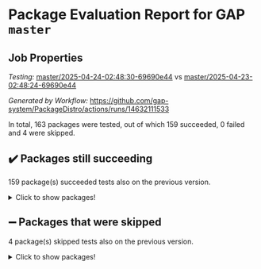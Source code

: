 # Package Evaluation Report for GAP `master`

## Job Properties

*Testing:* [master/2025-04-24-02:48:30-69690e44](https://github.com/gap-system/PackageDistro/blob/data/reports/master/2025-04-24-02:48:30-69690e44) vs [master/2025-04-23-02:48:24-69690e44](https://github.com/gap-system/PackageDistro/blob/data/reports/master/2025-04-23-02:48:24-69690e44)

*Generated by Workflow:* https://github.com/gap-system/PackageDistro/actions/runs/14632111533

In total, 163 packages were tested, out of which 159 succeeded, 0 failed and 4 were skipped.

## :heavy_check_mark: Packages still succeeding

159 package(s) succeeded tests also on the previous version.
<details><summary>Click to show packages!</summary>

- 4ti2interface 2024.11-01 [(success)](https://github.com/gap-system/PackageDistro/actions/runs/14632111533/job/41056410865)
- ace 5.7.0 [(success)](https://github.com/gap-system/PackageDistro/actions/runs/14632111533/job/41056411024)
- aclib 1.3.2 [(success)](https://github.com/gap-system/PackageDistro/actions/runs/14632111533/job/41056411187)
- agt 0.3.1 [(success)](https://github.com/gap-system/PackageDistro/actions/runs/14632111533/job/41056411372)
- alco 1.1.1 [(success)](https://github.com/gap-system/PackageDistro/actions/runs/14632111533/job/41056411555)
- alnuth 3.2.1 [(success)](https://github.com/gap-system/PackageDistro/actions/runs/14632111533/job/41056411712)
- anupq 3.3.1 [(success)](https://github.com/gap-system/PackageDistro/actions/runs/14632111533/job/41056411906)
- atlasrep 2.1.9 [(success)](https://github.com/gap-system/PackageDistro/actions/runs/14632111533/job/41056412066)
- autodoc 2023.06.19 [(success)](https://github.com/gap-system/PackageDistro/actions/runs/14632111533/job/41056416873)
- automata 1.16 [(success)](https://github.com/gap-system/PackageDistro/actions/runs/14632111533/job/41056417791)
- automgrp 1.3.3 [(success)](https://github.com/gap-system/PackageDistro/actions/runs/14632111533/job/41056418317)
- autpgrp 1.11.1 [(success)](https://github.com/gap-system/PackageDistro/actions/runs/14632111533/job/41056419933)
- cap 2025.04-04 [(success)](https://github.com/gap-system/PackageDistro/actions/runs/14632111533/job/41056421284)
- caratinterface 2.3.7 [(success)](https://github.com/gap-system/PackageDistro/actions/runs/14632111533/job/41056421739)
- cddinterface 2024.09.02 [(success)](https://github.com/gap-system/PackageDistro/actions/runs/14632111533/job/41056422017)
- circle 1.6.6 [(success)](https://github.com/gap-system/PackageDistro/actions/runs/14632111533/job/41056422361)
- classicpres 1.22 [(success)](https://github.com/gap-system/PackageDistro/actions/runs/14632111533/job/41056422608)
- cohomolo 1.6.11 [(success)](https://github.com/gap-system/PackageDistro/actions/runs/14632111533/job/41056422859)
- congruence 1.2.7 [(success)](https://github.com/gap-system/PackageDistro/actions/runs/14632111533/job/41056423259)
- corefreesub 0.6 [(success)](https://github.com/gap-system/PackageDistro/actions/runs/14632111533/job/41056423609)
- corelg 1.57 [(success)](https://github.com/gap-system/PackageDistro/actions/runs/14632111533/job/41056423965)
- crime 1.6 [(success)](https://github.com/gap-system/PackageDistro/actions/runs/14632111533/job/41056424199)
- crisp 1.4.6 [(success)](https://github.com/gap-system/PackageDistro/actions/runs/14632111533/job/41056424430)
- crypting 0.10.5 [(success)](https://github.com/gap-system/PackageDistro/actions/runs/14632111533/job/41056424641)
- cryst 4.1.27 [(success)](https://github.com/gap-system/PackageDistro/actions/runs/14632111533/job/41056424875)
- crystcat 1.1.10 [(success)](https://github.com/gap-system/PackageDistro/actions/runs/14632111533/job/41056425097)
- ctbllib 1.3.9 [(success)](https://github.com/gap-system/PackageDistro/actions/runs/14632111533/job/41056425376)
- cubefree 1.20 [(success)](https://github.com/gap-system/PackageDistro/actions/runs/14632111533/job/41056425639)
- curlinterface 2.4.0 [(success)](https://github.com/gap-system/PackageDistro/actions/runs/14632111533/job/41056425894)
- cvec 2.8.3 [(success)](https://github.com/gap-system/PackageDistro/actions/runs/14632111533/job/41056426094)
- datastructures 0.3.1 [(success)](https://github.com/gap-system/PackageDistro/actions/runs/14632111533/job/41056426320)
- deepthought 1.0.8 [(success)](https://github.com/gap-system/PackageDistro/actions/runs/14632111533/job/41056426559)
- design 1.8.2 [(success)](https://github.com/gap-system/PackageDistro/actions/runs/14632111533/job/41056426782)
- difsets 2.3.1 [(success)](https://github.com/gap-system/PackageDistro/actions/runs/14632111533/job/41056427031)
- digraphs 1.10.0 [(success)](https://github.com/gap-system/PackageDistro/actions/runs/14632111533/job/41056427312)
- edim 1.3.8 [(success)](https://github.com/gap-system/PackageDistro/actions/runs/14632111533/job/41056427517)
- example 4.4.0 [(success)](https://github.com/gap-system/PackageDistro/actions/runs/14632111533/job/41056427752)
- examplesforhomalg 2023.10-01 [(success)](https://github.com/gap-system/PackageDistro/actions/runs/14632111533/job/41056427956)
- factint 1.6.3 [(success)](https://github.com/gap-system/PackageDistro/actions/runs/14632111533/job/41056428171)
- ferret 1.0.14 [(success)](https://github.com/gap-system/PackageDistro/actions/runs/14632111533/job/41056428327)
- fga 1.5.0 [(success)](https://github.com/gap-system/PackageDistro/actions/runs/14632111533/job/41056428561)
- fining 1.5.6 [(success)](https://github.com/gap-system/PackageDistro/actions/runs/14632111533/job/41056428822)
- float 1.0.7 [(success)](https://github.com/gap-system/PackageDistro/actions/runs/14632111533/job/41056429016)
- format 1.4.4 [(success)](https://github.com/gap-system/PackageDistro/actions/runs/14632111533/job/41056429297)
- forms 1.2.12 [(success)](https://github.com/gap-system/PackageDistro/actions/runs/14632111533/job/41056429511)
- fplsa 1.2.6 [(success)](https://github.com/gap-system/PackageDistro/actions/runs/14632111533/job/41056429830)
- fr 2.4.13 [(success)](https://github.com/gap-system/PackageDistro/actions/runs/14632111533/job/41056430018)
- francy 2.0.3 [(success)](https://github.com/gap-system/PackageDistro/actions/runs/14632111533/job/41056430210)
- fwtree 1.3 [(success)](https://github.com/gap-system/PackageDistro/actions/runs/14632111533/job/41056430468)
- gapdoc 1.6.7 [(success)](https://github.com/gap-system/PackageDistro/actions/runs/14632111533/job/41056430657)
- gauss 2024.11-01 [(success)](https://github.com/gap-system/PackageDistro/actions/runs/14632111533/job/41056430858)
- gaussforhomalg 2024.08-01 [(success)](https://github.com/gap-system/PackageDistro/actions/runs/14632111533/job/41056431061)
- gbnp 1.1.0 [(success)](https://github.com/gap-system/PackageDistro/actions/runs/14632111533/job/41056431257)
- generalizedmorphismsforcap 2025.02-01 [(success)](https://github.com/gap-system/PackageDistro/actions/runs/14632111533/job/41056431492)
- genss 1.6.9 [(success)](https://github.com/gap-system/PackageDistro/actions/runs/14632111533/job/41056431670)
- gradedmodules 2024.12-01 [(success)](https://github.com/gap-system/PackageDistro/actions/runs/14632111533/job/41056431881)
- gradedringforhomalg 2024.07-01 [(success)](https://github.com/gap-system/PackageDistro/actions/runs/14632111533/job/41056432106)
- grape 4.9.2 [(success)](https://github.com/gap-system/PackageDistro/actions/runs/14632111533/job/41056432333)
- groupoids 1.76 [(success)](https://github.com/gap-system/PackageDistro/actions/runs/14632111533/job/41056432546)
- grpconst 2.6.5 [(success)](https://github.com/gap-system/PackageDistro/actions/runs/14632111533/job/41056432776)
- guarana 0.96.3 [(success)](https://github.com/gap-system/PackageDistro/actions/runs/14632111533/job/41056432964)
- guava 3.20 [(success)](https://github.com/gap-system/PackageDistro/actions/runs/14632111533/job/41056433159)
- hap 1.66 [(success)](https://github.com/gap-system/PackageDistro/actions/runs/14632111533/job/41056433370)
- hapcryst 0.1.15 [(success)](https://github.com/gap-system/PackageDistro/actions/runs/14632111533/job/41056433593)
- hecke 1.5.4 [(success)](https://github.com/gap-system/PackageDistro/actions/runs/14632111533/job/41056433800)
- help 4.0 [(success)](https://github.com/gap-system/PackageDistro/actions/runs/14632111533/job/41056433989)
- homalg 2024.01-01 [(success)](https://github.com/gap-system/PackageDistro/actions/runs/14632111533/job/41056434164)
- homalgtocas 2023.11-01 [(success)](https://github.com/gap-system/PackageDistro/actions/runs/14632111533/job/41056434374)
- ibnp 0.15 [(success)](https://github.com/gap-system/PackageDistro/actions/runs/14632111533/job/41056434562)
- idrel 2.48 [(success)](https://github.com/gap-system/PackageDistro/actions/runs/14632111533/job/41056434740)
- images 1.3.3 [(success)](https://github.com/gap-system/PackageDistro/actions/runs/14632111533/job/41056434956)
- intpic 0.4.0 [(success)](https://github.com/gap-system/PackageDistro/actions/runs/14632111533/job/41056435155)
- io 4.9.1 [(success)](https://github.com/gap-system/PackageDistro/actions/runs/14632111533/job/41056435331)
- io_forhomalg 2023.02-04 [(success)](https://github.com/gap-system/PackageDistro/actions/runs/14632111533/job/41056435541)
- irredsol 1.4.4 [(success)](https://github.com/gap-system/PackageDistro/actions/runs/14632111533/job/41056435820)
- json 2.2.2 [(success)](https://github.com/gap-system/PackageDistro/actions/runs/14632111533/job/41056436033)
- jupyterkernel 1.5.1 [(success)](https://github.com/gap-system/PackageDistro/actions/runs/14632111533/job/41056436186)
- jupyterviz 1.5.6 [(success)](https://github.com/gap-system/PackageDistro/actions/runs/14632111533/job/41056436380)
- kan 1.37 [(success)](https://github.com/gap-system/PackageDistro/actions/runs/14632111533/job/41056436607)
- kbmag 1.5.11 [(success)](https://github.com/gap-system/PackageDistro/actions/runs/14632111533/job/41056436787)
- laguna 3.9.7 [(success)](https://github.com/gap-system/PackageDistro/actions/runs/14632111533/job/41056437032)
- liealgdb 2.2.1 [(success)](https://github.com/gap-system/PackageDistro/actions/runs/14632111533/job/41056437269)
- liepring 2.9.1 [(success)](https://github.com/gap-system/PackageDistro/actions/runs/14632111533/job/41056437522)
- liering 2.4.2 [(success)](https://github.com/gap-system/PackageDistro/actions/runs/14632111533/job/41056437722)
- linearalgebraforcap 2025.04-01 [(success)](https://github.com/gap-system/PackageDistro/actions/runs/14632111533/job/41056437928)
- lins 0.9 [(success)](https://github.com/gap-system/PackageDistro/actions/runs/14632111533/job/41056438086)
- localizeringforhomalg 2023.10-01 [(success)](https://github.com/gap-system/PackageDistro/actions/runs/14632111533/job/41056438278)
- loops 3.4.4 [(success)](https://github.com/gap-system/PackageDistro/actions/runs/14632111533/job/41056438488)
- lpres 1.1.1 [(success)](https://github.com/gap-system/PackageDistro/actions/runs/14632111533/job/41056438673)
- majoranaalgebras 1.5.2 [(success)](https://github.com/gap-system/PackageDistro/actions/runs/14632111533/job/41056438867)
- mapclass 1.4.6 [(success)](https://github.com/gap-system/PackageDistro/actions/runs/14632111533/job/41056439058)
- matgrp 0.71 [(success)](https://github.com/gap-system/PackageDistro/actions/runs/14632111533/job/41056439236)
- matricesforhomalg 2024.11-02 [(success)](https://github.com/gap-system/PackageDistro/actions/runs/14632111533/job/41056439425)
- modisom 3.0.0 [(success)](https://github.com/gap-system/PackageDistro/actions/runs/14632111533/job/41056439615)
- modulepresentationsforcap 2024.09-02 [(success)](https://github.com/gap-system/PackageDistro/actions/runs/14632111533/job/41056439847)
- modules 2024.12-01 [(success)](https://github.com/gap-system/PackageDistro/actions/runs/14632111533/job/41056440064)
- monoidalcategories 2025.03-02 [(success)](https://github.com/gap-system/PackageDistro/actions/runs/14632111533/job/41056440279)
- nconvex 2024.12-01 [(success)](https://github.com/gap-system/PackageDistro/actions/runs/14632111533/job/41056440421)
- nilmat 1.4.2 [(success)](https://github.com/gap-system/PackageDistro/actions/runs/14632111533/job/41056440590)
- nock 1.5 [(success)](https://github.com/gap-system/PackageDistro/actions/runs/14632111533/job/41056440809)
- normalizinterface 1.4.0 [(success)](https://github.com/gap-system/PackageDistro/actions/runs/14632111533/job/41056441009)
- nq 2.5.11 [(success)](https://github.com/gap-system/PackageDistro/actions/runs/14632111533/job/41056441211)
- numericalsgps 1.4.0 [(success)](https://github.com/gap-system/PackageDistro/actions/runs/14632111533/job/41056441427)
- openmath 11.5.3 [(success)](https://github.com/gap-system/PackageDistro/actions/runs/14632111533/job/41056441612)
- orb 5.0.0 [(success)](https://github.com/gap-system/PackageDistro/actions/runs/14632111533/job/41056441773)
- packagemanager 1.6.2 [(success)](https://github.com/gap-system/PackageDistro/actions/runs/14632111533/job/41056441997)
- patternclass 2.4.5 [(success)](https://github.com/gap-system/PackageDistro/actions/runs/14632111533/job/41056442161)
- permut 2.0.5 [(success)](https://github.com/gap-system/PackageDistro/actions/runs/14632111533/job/41056442330)
- polenta 1.3.11 [(success)](https://github.com/gap-system/PackageDistro/actions/runs/14632111533/job/41056442527)
- polymaking 0.8.7 [(success)](https://github.com/gap-system/PackageDistro/actions/runs/14632111533/job/41056442705)
- primgrp 3.4.4 [(success)](https://github.com/gap-system/PackageDistro/actions/runs/14632111533/job/41056442902)
- profiling 2.6.0 [(success)](https://github.com/gap-system/PackageDistro/actions/runs/14632111533/job/41056443080)
- qdistrnd 0.9.5 [(success)](https://github.com/gap-system/PackageDistro/actions/runs/14632111533/job/41056443312)
- qpa 1.35 [(success)](https://github.com/gap-system/PackageDistro/actions/runs/14632111533/job/41056443526)
- quagroup 1.8.4 [(success)](https://github.com/gap-system/PackageDistro/actions/runs/14632111533/job/41056443770)
- radiroot 2.9 [(success)](https://github.com/gap-system/PackageDistro/actions/runs/14632111533/job/41056443966)
- rcwa 4.7.1 [(success)](https://github.com/gap-system/PackageDistro/actions/runs/14632111533/job/41056444191)
- rds 1.8 [(success)](https://github.com/gap-system/PackageDistro/actions/runs/14632111533/job/41056444357)
- recog 1.4.4 [(success)](https://github.com/gap-system/PackageDistro/actions/runs/14632111533/job/41056444562)
- repndecomp 1.3.0 [(success)](https://github.com/gap-system/PackageDistro/actions/runs/14632111533/job/41056444810)
- repsn 3.1.2 [(success)](https://github.com/gap-system/PackageDistro/actions/runs/14632111533/job/41056445098)
- resclasses 4.7.3 [(success)](https://github.com/gap-system/PackageDistro/actions/runs/14632111533/job/41056445301)
- ringsforhomalg 2024.11-02 [(success)](https://github.com/gap-system/PackageDistro/actions/runs/14632111533/job/41056445504)
- sco 2023.08-01 [(success)](https://github.com/gap-system/PackageDistro/actions/runs/14632111533/job/41056445676)
- scscp 2.4.3 [(success)](https://github.com/gap-system/PackageDistro/actions/runs/14632111533/job/41056445847)
- semigroups 5.5.0 [(success)](https://github.com/gap-system/PackageDistro/actions/runs/14632111533/job/41056446021)
- sglppow 2.4 [(success)](https://github.com/gap-system/PackageDistro/actions/runs/14632111533/job/41056446215)
- sgpviz 0.999.6 [(success)](https://github.com/gap-system/PackageDistro/actions/runs/14632111533/job/41056446478)
- simpcomp 2.1.14 [(success)](https://github.com/gap-system/PackageDistro/actions/runs/14632111533/job/41056446693)
- singular 2024.06.03 [(success)](https://github.com/gap-system/PackageDistro/actions/runs/14632111533/job/41056446944)
- sl2reps 1.1 [(success)](https://github.com/gap-system/PackageDistro/actions/runs/14632111533/job/41056447149)
- sla 1.6.2 [(success)](https://github.com/gap-system/PackageDistro/actions/runs/14632111533/job/41056447418)
- smallantimagmas 0.3.0 [(success)](https://github.com/gap-system/PackageDistro/actions/runs/14632111533/job/41056447653)
- smallgrp 1.5.4 [(success)](https://github.com/gap-system/PackageDistro/actions/runs/14632111533/job/41056447867)
- smallsemi 0.7.2 [(success)](https://github.com/gap-system/PackageDistro/actions/runs/14632111533/job/41056448355)
- sonata 2.9.6 [(success)](https://github.com/gap-system/PackageDistro/actions/runs/14632111533/job/41056448781)
- sophus 1.27 [(success)](https://github.com/gap-system/PackageDistro/actions/runs/14632111533/job/41056449057)
- sotgrps 1.3 [(success)](https://github.com/gap-system/PackageDistro/actions/runs/14632111533/job/41056449327)
- spinsym 1.5.2 [(success)](https://github.com/gap-system/PackageDistro/actions/runs/14632111533/job/41056449618)
- standardff 1.0 [(success)](https://github.com/gap-system/PackageDistro/actions/runs/14632111533/job/41056449884)
- symbcompcc 1.3.2 [(success)](https://github.com/gap-system/PackageDistro/actions/runs/14632111533/job/41056450110)
- thelma 1.3 [(success)](https://github.com/gap-system/PackageDistro/actions/runs/14632111533/job/41056450398)
- tomlib 1.2.11 [(success)](https://github.com/gap-system/PackageDistro/actions/runs/14632111533/job/41056450649)
- toolsforhomalg 2024.09-01 [(success)](https://github.com/gap-system/PackageDistro/actions/runs/14632111533/job/41056450874)
- toric 1.9.6 [(success)](https://github.com/gap-system/PackageDistro/actions/runs/14632111533/job/41056451140)
- transgrp 3.6.5 [(success)](https://github.com/gap-system/PackageDistro/actions/runs/14632111533/job/41056451418)
- typeset 1.2.2 [(success)](https://github.com/gap-system/PackageDistro/actions/runs/14632111533/job/41056451695)
- ugaly 4.1.3 [(success)](https://github.com/gap-system/PackageDistro/actions/runs/14632111533/job/41056451910)
- unipot 1.6 [(success)](https://github.com/gap-system/PackageDistro/actions/runs/14632111533/job/41056452143)
- unitlib 4.2.0 [(success)](https://github.com/gap-system/PackageDistro/actions/runs/14632111533/job/41056452433)
- utils 0.89 [(success)](https://github.com/gap-system/PackageDistro/actions/runs/14632111533/job/41056452750)
- uuid 0.7 [(success)](https://github.com/gap-system/PackageDistro/actions/runs/14632111533/job/41056452960)
- walrus 0.9991 [(success)](https://github.com/gap-system/PackageDistro/actions/runs/14632111533/job/41056453194)
- wedderga 4.10.5 [(success)](https://github.com/gap-system/PackageDistro/actions/runs/14632111533/job/41056453515)
- wpe 0.8 [(success)](https://github.com/gap-system/PackageDistro/actions/runs/14632111533/job/41056453714)
- xmod 2.92 [(success)](https://github.com/gap-system/PackageDistro/actions/runs/14632111533/job/41056453907)
- xmodalg 1.32 [(success)](https://github.com/gap-system/PackageDistro/actions/runs/14632111533/job/41056454159)
- yangbaxter 0.10.6 [(success)](https://github.com/gap-system/PackageDistro/actions/runs/14632111533/job/41056454391)
- zeromqinterface 0.16 [(success)](https://github.com/gap-system/PackageDistro/actions/runs/14632111533/job/41056454576)
</details>

## :heavy_minus_sign: Packages that were skipped

4 package(s) skipped tests also on the previous version.
<details><summary>Click to show packages!</summary>

- browse 1.8.21 [(skipped)](https://github.com/gap-system/PackageDistro/actions/runs/14632111533/job/41056174392)
- itc 1.5.1 [(skipped)](https://github.com/gap-system/PackageDistro/actions/runs/14632111533/job/41056174392)
- polycyclic 2.16 [(skipped)](https://github.com/gap-system/PackageDistro/actions/runs/14632111533/job/41056174392)
- xgap 4.32 [(skipped)](https://github.com/gap-system/PackageDistro/actions/runs/14632111533/job/41056174392)
</details>

